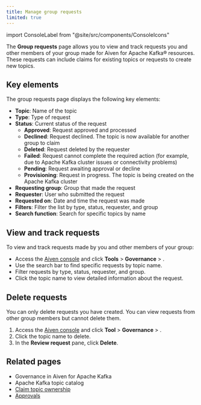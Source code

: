 ```yaml
---
title: Manage group requests
limited: true
---
```

import ConsoleLabel from "@site/src/components/ConsoleIcons"

The **Group requests** page allows you to view and track requests you and other members of your group made for Aiven for Apache Kafka® resources.
These requests can include claims for existing topics or requests to create new topics.

## Key elements

The group requests page displays the following key elements:

- **Topic**: Name of the topic
- **Type**: Type of request
- **Status**: Current status of the request
  - **Approved**: Request approved and processed
  - **Declined**: Request declined. The topic is now available for another group to claim
  - **Deleted**: Request deleted by the requester
  - **Failed**: Request cannot complete the required action (for example, due to
    Apache Kafka cluster issues or connectivity problems)
  - **Pending**: Request awaiting approval or decline
  - **Provisioning**: Request in progress. The topic is being created on the Apache Kafka
    cluster
- **Requesting group**: Group that made the request
- **Requester**: User who submitted the request
- **Requested on**: Date and time the request was made
- **Filters**: Filter the list by type, status, requester, and group
- **Search function**: Search for specific topics by name

## View and track requests

To view and track requests made by you and other members of your group:

- Access the [Aiven console](https://console.aiven.io/) and click
   **Tools** > **Governance** > **<ConsoleLabel name="Group requests"/>**.
- Use the search bar to find specific requests by topic name.
- Filter requests by type, status, requester, and group.
- Click the topic name to view detailed information about the request.

## Delete requests

You can only delete requests you have created. You can view requests from other group
members but cannot delete them.

1. Access the [Aiven console](https://console.aiven.io/) and click
   **Tool** > **Governance** > **<ConsoleLabel name="Group requests"/>**.
1. Click the topic name to delete.
1. In the **Review request** pane, click **Delete**.

## Related pages

- Governance in Aiven for Apache Kafka
- Apache Kafka topic catalog
- [Claim topic ownership](/docs/products/kafka/howto/claim-topic)
- [Approvals](/docs/products/kafka/howto/approvals)
